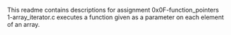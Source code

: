 This readme contains descriptions for assignment 0x0F-function_pointers
                             1-array_iterator.c executes a function given as a parameter on each element of an array.
